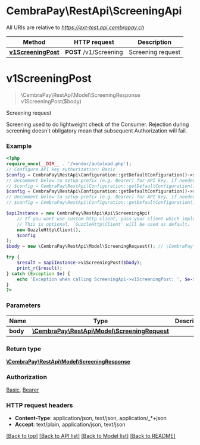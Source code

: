 # CembraPay\RestApi\ScreeningApi

All URIs are relative to *https://ext-test.api.cembrapay.ch*

Method | HTTP request | Description
------------- | ------------- | -------------
[**v1ScreeningPost**](ScreeningApi.md#v1screeningpost) | **POST** /v1/Screening | Screening request

# **v1ScreeningPost**
> \CembraPay\RestApi\Model\ScreeningResponse v1ScreeningPost($body)

Screening request

Screening used to do lightweight check of the Consumer. Rejection during screening doesn't obligatory mean that subsequent Authorization will fail.

### Example
```php
<?php
require_once(__DIR__ . '/vendor/autoload.php');
// Configure API key authorization: Basic
$config = CembraPay\RestApi\Configuration::getDefaultConfiguration()->setApiKey('Authorization', 'YOUR_API_KEY');
// Uncomment below to setup prefix (e.g. Bearer) for API key, if needed
// $config = CembraPay\RestApi\Configuration::getDefaultConfiguration()->setApiKeyPrefix('Authorization', 'Bearer');// Configure API key authorization: Bearer
$config = CembraPay\RestApi\Configuration::getDefaultConfiguration()->setApiKey('Authorization', 'YOUR_API_KEY');
// Uncomment below to setup prefix (e.g. Bearer) for API key, if needed
// $config = CembraPay\RestApi\Configuration::getDefaultConfiguration()->setApiKeyPrefix('Authorization', 'Bearer');

$apiInstance = new CembraPay\RestApi\Api\ScreeningApi(
    // If you want use custom http client, pass your client which implements `GuzzleHttp\ClientInterface`.
    // This is optional, `GuzzleHttp\Client` will be used as default.
    new GuzzleHttp\Client(),
    $config
);
$body = new \CembraPay\RestApi\Model\ScreeningRequest(); // \CembraPay\RestApi\Model\ScreeningRequest | 

try {
    $result = $apiInstance->v1ScreeningPost($body);
    print_r($result);
} catch (Exception $e) {
    echo 'Exception when calling ScreeningApi->v1ScreeningPost: ', $e->getMessage(), PHP_EOL;
}
?>
```

### Parameters

Name | Type | Description  | Notes
------------- | ------------- | ------------- | -------------
 **body** | [**\CembraPay\RestApi\Model\ScreeningRequest**](../Model/ScreeningRequest.md)|  | [optional]

### Return type

[**\CembraPay\RestApi\Model\ScreeningResponse**](../Model/ScreeningResponse.md)

### Authorization

[Basic](../../README.md#Basic), [Bearer](../../README.md#Bearer)

### HTTP request headers

 - **Content-Type**: application/json, text/json, application/_*+json
 - **Accept**: text/plain, application/json, text/json

[[Back to top]](#) [[Back to API list]](../../README.md#documentation-for-api-endpoints) [[Back to Model list]](../../README.md#documentation-for-models) [[Back to README]](../../README.md)

